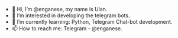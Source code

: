 - 👋 Hi, I’m @enganese, my name is Ulan.
- 👀 I’m interested in developing the telegram bots.
- 🌱 I’m currently learning: Python, Telegram Chat-bot development.
- 📫 How to reach me: Telegram - @enganese.

<!---
ulan264/ulan264 is a ✨ special ✨ repository because its `README.md` (this file) appears on your GitHub profile.
You can click the Preview link to take a look at your changes.
--->
